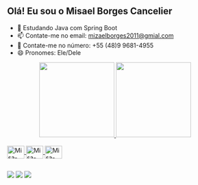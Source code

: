 ## Olá! Eu sou o Misael Borges Cancelier


- 🌱 Estudando Java com Spring Boot
- 📫 Contate-me no email: mizaelborges2011@gmial.com
- 📱 Contate-me no número: +55 (48)9 9681-4955
- 😄 Pronomes: Ele/Dele

<div align="center">
  <a href="https://github.com/misaelborges">
    <img height="175em" src="https://github-readme-stats.vercel.app/api?username=misaelborges&show_icons=true&theme=tokyonight&include_all_commits=true&count_private=true"/>
  <img height="175em" src="https://github-readme-stats.vercel.app/api/top-langs/?username=misaelborges&layout=compact&langs_count=7&theme=tokyonight"/>
</div>

<div style="display: inline_block"><br>
  <img align="center" alt="Misa-Java" height="30" width="40" src="https://cdn.jsdelivr.net/gh/devicons/devicon/icons/java/java-original.svg">
  <img align="center" alt="Misa-Spring" height="30" width="40" src="https://cdn.jsdelivr.net/gh/devicons/devicon/icons/spring/spring-original.svg" />
  <img align="center" alt="Misa-MySQL" height="30" width="40" src="https://cdn.jsdelivr.net/gh/devicons/devicon/icons/mysql/mysql-original.svg" />
</div>
  
##

<div> 
  <a href="https://www.instagram.com/mizael.borges/" target="_blank"><img src="https://img.shields.io/badge/-Instagram-%23E4405F?style=for-the-badge&logo=instagram&logoColor=white" target="_blank"></a>
  <a href = "mailto:mizaelborges2011@gmail.com"><img src="https://img.shields.io/badge/-Gmail-%23333?style=for-the-badge&logo=gmail&logoColor=white" target="_blank"></a>
  <a href="https://www.linkedin.com/in/misael-borges-cancelier/" target="_blank"><img src="https://img.shields.io/badge/-LinkedIn-%230077B5?style=for-the-badge&logo=linkedin&logoColor=white" target="_blank"></a> 
 <div> 
 
</div>
